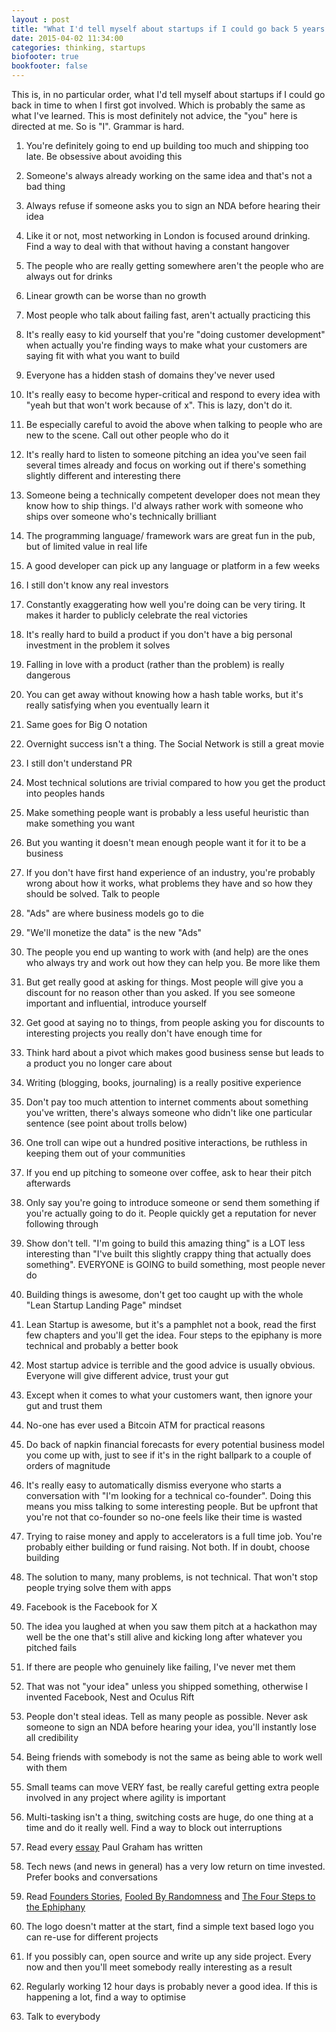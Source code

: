 ```yaml
---
layout : post
title: "What I'd tell myself about startups if I could go back 5 years."
date: 2015-04-02 11:34:00
categories: thinking, startups
biofooter: true
bookfooter: false
---
```


This is, in no particular order, what I'd tell myself about startups if I could go back in time to when I first got involved. Which is probably the same as what I've learned. This is most definitely not advice, the "you" here is directed at me. So is "I". Grammar is hard.

1. You're definitely going to end up building too much and shipping too late. Be obsessive about avoiding this

1. Someone's always already working on the same idea and that's not a bad thing

1. Always refuse if someone asks you to sign an NDA before hearing their idea

1. Like it or not, most networking in London is focused around drinking. Find a way to deal with that without having a constant hangover

1. The people who are really getting somewhere aren't the people who are always out for drinks

1. Linear growth can be worse than no growth

1. Most people who talk about failing fast, aren't actually practicing this

1. It's really easy to kid yourself that you're "doing customer development" when actually you're finding ways to make what your customers are saying fit with what you want to build

1. Everyone has a hidden stash of domains they've never used

1. It's really easy to become hyper-critical and respond to every idea with "yeah but that won't work because of x". This is lazy, don't do it.

1. Be especially careful to avoid the above when talking to people who are new to the scene. Call out other people who do it

1. It's really hard to listen to someone pitching an idea you've seen fail several times already and focus on working out if there's something slightly different and interesting there

1. Someone being a technically competent developer does not mean they know how to ship things. I'd always rather work with someone who ships over someone who's technically brilliant

1. The programming language/ framework wars are great fun in the pub, but of limited value in real life

1. A good developer can pick up any language or platform in a few weeks

1. I still don't know any real investors

1. Constantly exaggerating how well you're doing can be very tiring. It makes it harder to publicly celebrate the real victories

1. It's really hard to build a product if you don't have a big personal investment in the problem it solves

1. Falling in love with a product (rather than the problem) is really dangerous

1. You can get away without knowing how a hash table works, but it's really satisfying when you eventually learn it

1. Same goes for Big O notation

1. Overnight success isn't a thing. The Social Network is still a great movie

1. I still don't understand PR

1. Most technical solutions are trivial compared to how you get the product into peoples hands

1. Make something people want is probably a less useful heuristic than make something you want

1. But you wanting it doesn't mean enough people want it for it to be a business

1. If you don't have first hand experience of an industry, you're probably wrong about how it works, what problems they have and so how they should be solved. Talk to people

1. "Ads" are where business models go to die

1. "We'll monetize the data" is the new "Ads"

1. The people you end up wanting to work with (and help) are the ones who always try and work out how they can help you. Be more like them

1. But get really good at asking for things. Most people will give you a discount for no reason other than you asked. If you see someone important and influential, introduce yourself

1. Get good at saying no to things, from people asking you for discounts to interesting projects you really don't have enough time for

1. Think hard about a pivot which makes good business sense but leads to a product you no longer care about

1. Writing (blogging, books, journaling) is a really positive experience

1. Don't pay too much attention to internet comments about something you've written, there's always someone who didn't like one particular sentence (see point about trolls below)

1. One troll can wipe out a hundred positive interactions, be ruthless in keeping them out of your communities

1. If you end up pitching to someone over coffee, ask to hear their pitch afterwards

1. Only say you're going to introduce someone or send them something if you're actually going to do it. People quickly get a reputation for never following through

1. Show don't tell. "I'm going to build this amazing thing" is a LOT less interesting than "I've built this slightly crappy thing that actually does something". EVERYONE is GOING to build something, most people never do

1. Building things is awesome, don't get too caught up with the whole "Lean Startup Landing Page" mindset

1. Lean Startup is awesome, but it's a pamphlet not a book, read the first few chapters and you'll get the idea. Four steps to the epiphany is more technical and probably a better book

1. Most startup advice is terrible and the good advice is usually obvious. Everyone will give different advice, trust your gut

1. Except when it comes to what your customers want, then ignore your gut and trust them

1. No-one has ever used a Bitcoin ATM for practical reasons

1. Do back of napkin financial forecasts for every potential business model you come up with, just to see if it's in the right ballpark to a couple of orders of magnitude

1. It's really easy to automatically dismiss everyone who starts a conversation with "I'm looking for a technical co-founder". Doing this means you miss talking to some interesting people. But be upfront that you're not that co-founder so no-one feels like their time is wasted

1. Trying to raise money and apply to accelerators is a full time job. You're probably either building or fund raising. Not both. If in doubt, choose building

1. The solution to many, many problems, is not technical. That won't stop people trying solve them with apps

1. Facebook is the Facebook for X

1. The idea you laughed at when you saw them pitch at a hackathon may well be the one that's still alive and kicking long after whatever you pitched fails

1. If there are people who genuinely like failing, I've never met them

1. That was not "your idea" unless you shipped something, otherwise I invented Facebook, Nest and Oculus Rift

1. People don't steal ideas. Tell as many people as possible. Never ask someone to sign an NDA before hearing your idea, you'll instantly lose all credibility

1. Being friends with somebody is not the same as being able to work well with them

1. Small teams can move VERY fast, be really careful getting extra people involved in any project where agility is important

1. Multi-tasking isn't a thing, switching costs are huge, do one thing at a time and do it really well. Find a way to block out interruptions 

1. Read every [essay](http://www.paulgraham.com/articles.html) Paul Graham has written

1. Tech news (and news in general) has a very low return on time invested. Prefer books and conversations

1. Read [Founders Stories](http://www.amazon.co.uk/Founders-Work-Stories-Startups-Problem-Solution/dp/1430210788), [Fooled By Randomness](http://www.amazon.co.uk/Fooled-Randomness-Hidden-Chance-Markets-ebook/dp/B002RI9BH6/) and [The Four Steps to the Ephiphany](http://www.amazon.co.uk/Four-Steps-Epiphany-Steve-Blank-ebook/dp/B00FLZKNUQ/)

1. The logo doesn't matter at the start, find a simple text based logo you can re-use for different projects

1. If you possibly can, open source and write up any side project. Every now and then you'll meet somebody really interesting as a result

1. Regularly working 12 hour days is probably never a good idea. If this is happening a lot, find a way to optimise

1. Talk to everybody
